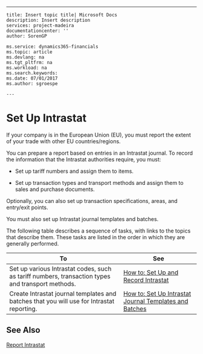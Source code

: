 ---
    title: Insert topic title| Microsoft Docs
    description: Insert description
    services: project-madeira
    documentationcenter: ''
    author: SorenGP

    ms.service: dynamics365-financials
    ms.topic: article
    ms.devlang: na
    ms.tgt_pltfrm: na
    ms.workload: na
    ms.search.keywords:
    ms.date: 07/01/2017
    ms.author: sgroespe

    ---
# Set Up Intrastat
If your company is in the European Union \(EU\), you must report the extent of your trade with other EU countries\/regions.  
  
 You can prepare a report based on entries in an Intrastat journal. To record the information that the Intrastat authorities require, you must:  
  
-   Set up tariff numbers and assign them to items.  
  
-   Set up transaction types and transport methods and assign them to sales and purchase documents.  
  
 Optionally, you can also set up transaction specifications, areas, and entry\/exit points.  
  
 You must also set up Intrastat journal templates and batches.  
  
 The following table describes a sequence of tasks, with links to the topics that describe them. These tasks are listed in the order in which they are generally performed.  
  
|**To**|**See**|  
|------------|-------------|  
|Set up various Intrastat codes, such as tariff numbers, transaction types and transport methods.|[How to: Set Up and Record Intrastat](../FullExperience/how-to-set-up-and-record-intrastat.md)|  
|Create Intrastat journal templates and batches that you will use for Intrastat reporting.|[How to: Set Up Intrastat Journal Templates and Batches](../FullExperience/how-to-set-up-intrastat-journal-templates-and-batches.md)|  
  
## See Also  
 [Report Intrastat](../FullExperience/report-intrastat.md)